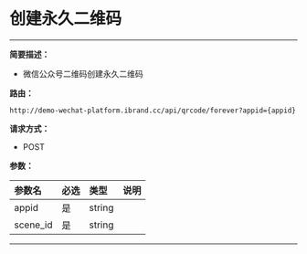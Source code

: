 
# 创建永久二维码
 ****

**简要描述：**


- 微信公众号二维码创建永久二维码


**路由：**

```
http://demo-wechat-platform.ibrand.cc/api/qrcode/forever?appid={appid}

```
**请求方式：**
- POST

**参数：**

|参数名|必选|类型|说明|
|:----    |:---|:----- |-----   |
|appid |是  |string |  |
|scene_id |是  |string |  |


 ****



